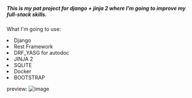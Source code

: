<h5>This is my pat project for django + jinja 2 where I'm going to improve my full-stack skills.</h3> 
<p>What I'm going to use:
<li>Django</li>
<li>Rest Framework</li>
<li>DRF_YASG for autodoc</li>
<li>JINJA 2</li>
<li>SQLITE</li>
<li>Docker</li>
<li>BOOTSTRAP</li>
  
preview:
![image](https://user-images.githubusercontent.com/73252859/166139106-431f975a-aec8-40e8-a209-f5491a215853.png)
